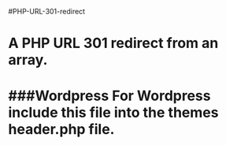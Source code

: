 #PHP-URL-301-redirect

A PHP URL 301 redirect from an array.
====================

###Wordpress
For Wordpress include this file into the themes **header.php** file.
====================
